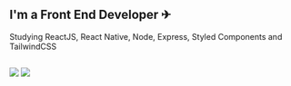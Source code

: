<h2>I'm a Front End Developer ✈</h2>
<p>Studying ReactJS, React Native, Node, Express, Styled Components and TailwindCSS</p>
<div>
  <a href="https://github.com/gustavocsouza">
</div>
  
  ##
 
<div> 
  <a href = "mailto:gustavo.c.souza1991@gmail.com"><img src="https://img.shields.io/badge/-Gmail-%23333?style=for-the-badge&logo=gmail&logoColor=white" target="_blank"></a>
  <a href="https://www.linkedin.com/in/gustavo-cardoso-de-souza/" target="_blank"><img src="https://img.shields.io/badge/-LinkedIn-%230077B5?style=for-the-badge&logo=linkedin&logoColor=white" target="_blank"></a>  
 
</div>

